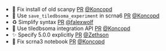 - 🐛 Fix install of old scanpy [PR](https://github.com/laminlabs/lamin-usecases/pull/145) [@Koncopd](https://github.com/Koncopd)
- 📝 Use `save_tiledbsoma_experiment` in scrna6 [PR](https://github.com/laminlabs/lamin-usecases/pull/144) [@Koncopd](https://github.com/Koncopd)
- ♻️ Simplify syntax [PR](https://github.com/laminlabs/lamin-usecases/pull/143) [@falexwolf](https://github.com/falexwolf)
- 📝 Use tiledbsoma integration API [PR](https://github.com/laminlabs/lamin-usecases/pull/141) [@Koncopd](https://github.com/Koncopd)
- :sparkles: Specify 5.0.0 explicitly [PR](https://github.com/laminlabs/cellxgene-lamin/pull/84) [@Zethson](https://github.com/Zethson)
- 🐛 Fix scrna3 notebook [PR](https://github.com/laminlabs/lamin-usecases/pull/140) [@Koncopd](https://github.com/Koncopd)
